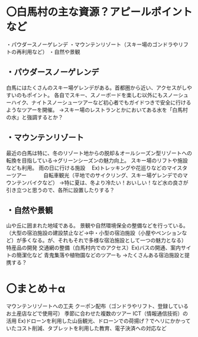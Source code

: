 # 〇白馬村の主な資源？アピールポイントなど

・パウダースノーゲレンデ
・マウンテンリゾート（スキー場のゴンドラやリフトの再利用など）
・自然や景観


## ・パウダースノーゲレンデ
白馬にはたくさんのスキー場ゲレンデがある。首都圏から近い、アクセスがしやすいのもポイント。
各自でスキー、スノーボードを楽しむ以外にもスノーシューハイク、ナイトスノーシューツアーなど初心者でもガイドつきで安全に行けるようなツアーを開催。
→スキー場のレストランとかにおいてある水を「白馬村の水」と強調するとか？

## ・マウンテンリゾート
最近の白馬は特に、冬のリゾート地からの脱却＆オールシーズン型リゾートへの転換を目指している→グリーンシーズンの魅力向上。
スキー場のリフトや施設なども利用。
雨の日に行ける施設
　Ex)トレッキングや花巡りなどのマイスターツアー
　　　自転車観光（平地でのサイクリング、スキー場ゲレンデでのマウンテンバイクなど）
→特に夏は、冬より冷たい！おいしい！など水の良さが引き立つと思うので、各所に設置したりする？

## ・自然や景観
山や丘に囲まれた地域である。
景観や自然環境保全の整備などを行っている。（大型の宿泊施設の建設禁止など→中・小型の宿泊施設（小屋やペンションなど）が多くなる。が、それもそれで多様な宿泊施設として一つの魅力となる）
特産品の開発
交通網の整備（白馬村内でのアクセス）Ex)バスの開通、案内サイトの簡潔化など
青鬼集落や植物園などのツアーも
→たくさんある宿泊施設と提携する？


# 〇まとめ＋α
マウンテンリゾートへの工夫
クーポン配布（ゴンドラやリフト、登録しているお土産店などで使用可）
季節に合わせた複数のツアー
ICT（情報通信技術）の活用
Ex)ドローンを利用した山岳観光、ドローンでの荷揚げ？でヘリにかかっていたコスト削減、タブレットを利用した教育、電子決済への対応など


